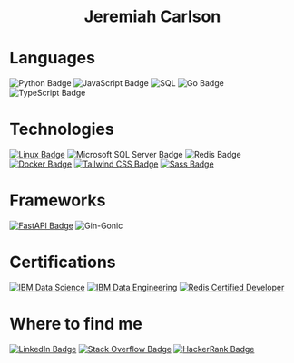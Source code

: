 <div align="center">
  <H1>Jeremiah Carlson</H2>
</div>

<!--<b><h1 align="center" >Jeremiah Carlson</h1></b>-->

# Languages
![Python Badge](https://img.shields.io/badge/Python-3776AB?logo=python&logoColor=fff&style=for-the-badge)
![JavaScript Badge](https://img.shields.io/badge/JavaScript-F7DF1E?logo=javascript&logoColor=000&style=for-the-badge)
![SQL](https://img.shields.io/badge/SQL-CC2927?logo=microsoftsqlserver&logoColor=fff&style=for-the-badge)
![Go Badge](https://img.shields.io/badge/Go-00ADD8?logo=go&logoColor=fff&style=for-the-badge)
![TypeScript Badge](https://img.shields.io/badge/TypeScript-3178C6?logo=typescript&logoColor=fff&style=for-the-badge)


# Technologies
[![Linux Badge](https://img.shields.io/badge/Linux-FCC624?logo=linux&logoColor=000&style=for-the-badge)](https://ubuntu.com/)
![Microsoft SQL Server Badge](https://img.shields.io/badge/Microsoft%20SQL%20Server-CC2927?logo=microsoftsqlserver&logoColor=fff&style=for-the-badge)
![Redis Badge](https://img.shields.io/badge/Redis-DC382D?logo=redis&logoColor=fff&style=for-the-badge)
[![Docker Badge](https://img.shields.io/badge/Docker-2496ED?logo=docker&logoColor=fff&style=for-the-badge)](https://www.docker.com/why-docker)
[![Tailwind CSS Badge](https://img.shields.io/badge/Tailwind%20CSS-06B6D4?logo=tailwindcss&logoColor=fff&style=for-the-badge)](https://tailwindcss.com/)
[![Sass Badge](https://img.shields.io/badge/Sass-C69?logo=sass&logoColor=fff&style=for-the-badge)](https://sass-lang.com/)


# Frameworks
[![FastAPI Badge](https://img.shields.io/badge/FastAPI-009688?logo=fastapi&logoColor=fff&style=for-the-badge)](https://fastapi.tiangolo.com/)
![Gin-Gonic](https://img.shields.io/badge/Gin-00ADD8?logo=go&logoColor=fff&style=for-the-badge)

<!--
# Projects
Coming soon ...
-->


# Certifications
[![IBM Data Science](https://img.shields.io/badge/Data%20Science-052FAD?logo=ibm&logoColor=fff&style=for-the-badge)](https://coursera.org/share/13fecc9fd34bcd122cb4d7e82e5d42bc)
[![IBM Data Engineering](https://img.shields.io/badge/Data%20Engineering-052FAD?logo=ibm&logoColor=fff&style=for-the-badge)](https://coursera.org/share/ea399b7b785a97c592f951e008af4dd3)
[![Redis Certified Developer](https://img.shields.io/badge/Redis%20Certified%20Developer-DC382D?logo=redis&logoColor=fff&style=for-the-badge)](https://www.credential.net/65bb5d01-6c2d-4309-81f0-7bebd452104b)


# Where to find me
[![LinkedIn Badge](https://img.shields.io/badge/LinkedIn-0A66C2?logo=linkedin&logoColor=fff&style=for-the-badge)](https://www.linkedin.com/in/jeremiah-carlson-26b4611a1)
[![Stack Overflow Badge](https://img.shields.io/badge/Stack%20Overflow-F58025?logo=stackoverflow&logoColor=fff&style=for-the-badge)](https://stackoverflow.com/users/16317300/j-carlson?tab=profile)
[![HackerRank Badge](https://img.shields.io/badge/HackerRank-00EA64?logo=hackerrank&logoColor=000&style=for-the-badge)](https://www.hackerrank.com/j_a_carlson_93)

<!--

<div align="center">
<a align="center" href="https://stackoverflow.com/users/16317300/j-carlson" target="_blank"><img alt="StackOverflow" 
src="https://stackoverflow-badge.vercel.app/?userID=16317300" /></a> 
</div>
-->



<!---
jeremiah-carlson/jeremiah-carlson is a ✨ special ✨ repository because its `README.md` (this file) appears on your GitHub profile.
You can click the Preview link to take a look at your changes.
--->

